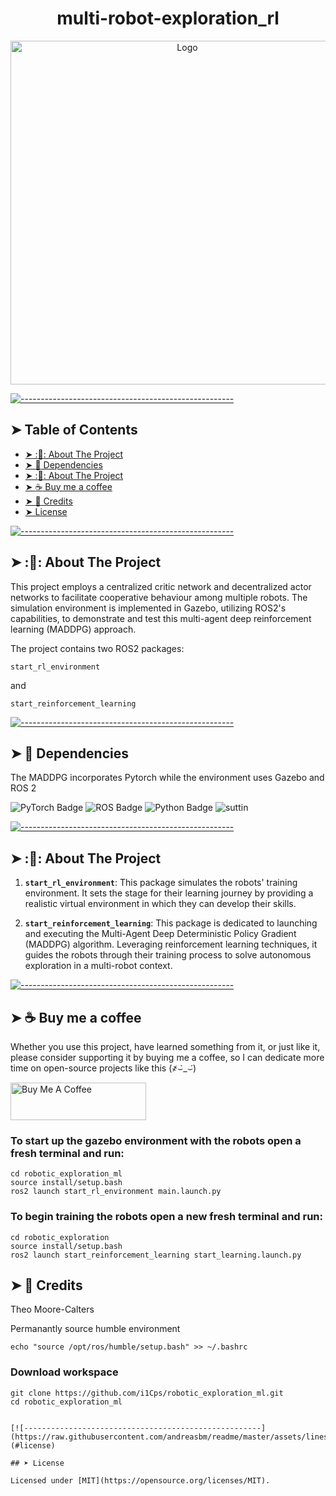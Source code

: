 <!-- ⚠️ This README has been generated from the file(s) "blueprint.md" ⚠️--><h1 align="center">multi-robot-exploration_rl</h1>
<p align="center">
  <img src="images/maze.png" alt="Logo" width="550" height="auto" />
</p>


[![-----------------------------------------------------](https://raw.githubusercontent.com/andreasbm/readme/master/assets/lines/cloudy.png)](#table-of-contents)

## ➤ Table of Contents

* [➤ ::pencil:: About The Project](#-pencil-about-the-project)
* [➤ :rocket: Dependencies](#-rocket-dependencies)
* [➤ ::pencil:: About The Project](#-pencil-about-the-project-1)
* [➤ :coffee: Buy me a coffee](#-coffee-buy-me-a-coffee)
* [➤ :scroll: Credits](#-scroll-credits)
* [➤ License](#-license)


[![-----------------------------------------------------](https://raw.githubusercontent.com/andreasbm/readme/master/assets/lines/cloudy.png)](#pencil-about-the-project)

## ➤ ::pencil:: About The Project

This project employs a centralized critic network and decentralized actor networks to facilitate cooperative behaviour among multiple robots. The simulation environment is implemented in Gazebo, utilizing ROS2's capabilities, to demonstrate and test this multi-agent deep reinforcement learning (MADDPG) approach.

The project contains two ROS2 packages:

`start_rl_environment`

and

`start_reinforcement_learning`


[![-----------------------------------------------------](https://raw.githubusercontent.com/andreasbm/readme/master/assets/lines/cloudy.png)](#rocket-dependencies)

## ➤ :rocket: Dependencies

  

The MADDPG incorporates Pytorch while the environment uses Gazebo and ROS 2

![PyTorch Badge](https://img.shields.io/badge/PyTorch-EE4C2C?logo=pytorch&logoColor=fff&style=for-the-badge) ![ROS Badge](https://img.shields.io/badge/ROS-22314E?logo=ros&logoColor=fff&style=for-the-badge)
![Python Badge](https://img.shields.io/badge/Python-3776AB?logo=python&logoColor=fff&style=for-the-badge) ![suttin](https://custom-icon-badges.demolab.com/badge/-GazeboSim-FFBF00?style=for-the-badge&logo=package&logoColor=black)


[![-----------------------------------------------------](https://raw.githubusercontent.com/andreasbm/readme/master/assets/lines/cloudy.png)](#pencil-about-the-project)

## ➤ ::pencil:: About The Project

1.  **`start_rl_environment`**: This package simulates the robots' training environment. It sets the stage for their learning journey by providing a realistic virtual environment in which they can develop their skills.
    
2.  **`start_reinforcement_learning`**: This package is dedicated to launching and executing the Multi-Agent Deep Deterministic Policy Gradient (MADDPG) algorithm. Leveraging reinforcement learning techniques, it guides the robots through their training process to solve autonomous exploration in a multi-robot context.

[![-----------------------------------------------------](https://raw.githubusercontent.com/andreasbm/readme/master/assets/lines/cloudy.png)](#coffee-buy-me-a-coffee)

## ➤ :coffee: Buy me a coffee
Whether you use this project, have learned something from it, or just like it, please consider supporting it by buying me a coffee, so I can dedicate more time on open-source projects like this (҂⌣̀_⌣́)

<a href="https://www.buymeacoffee.com/i1Cps" target="_blank"><img src="https://cdn.buymeacoffee.com/buttons/v2/default-violet.png" alt="Buy Me A Coffee" style="height: 60px !important;width: 217px !important;" ></a>


### To start up the gazebo environment with the robots open a fresh terminal and run:
```
cd robotic_exploration_ml
source install/setup.bash
ros2 launch start_rl_environment main.launch.py
```

### To begin training the robots open a new fresh terminal and run:
```
cd robotic_exploration
source install/setup.bash
ros2 launch start_reinforcement_learning start_learning.launch.py
```

## ➤ :scroll: Credits

Theo Moore-Calters 


Permanantly source humble environment
```
echo "source /opt/ros/humble/setup.bash" >> ~/.bashrc
```
### Download workspace
```
git clone https://github.com/i1Cps/robotic_exploration_ml.git
cd robotic_exploration_ml


[![-----------------------------------------------------](https://raw.githubusercontent.com/andreasbm/readme/master/assets/lines/cloudy.png)](#license)

## ➤ License
	
Licensed under [MIT](https://opensource.org/licenses/MIT).
